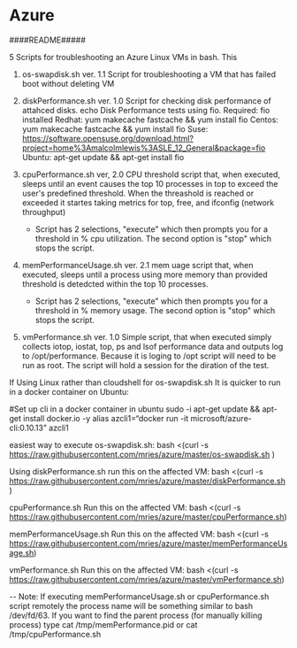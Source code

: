 # Azure 


####README#####



5 Scripts for troubleshooting an Azure Linux  VMs in bash. This 

1. os-swapdisk.sh ver. 1.1 </n>
   Script for troubleshooting a VM that has failed boot without deleting VM

2. diskPerformance.sh ver. 1.0
   Script for checking disk performance of attahced disks.
   echo Disk Performance tests using fio.
        Required: fio installed
        Redhat: yum makecache fastcache && yum install fio
        Centos: yum makecache fastcache && yum install fio
        Suse:   https://software.opensuse.org/download.html?project=home%3Amalcolmlewis%3ASLE_12_General&package=fio
        Ubuntu: apt-get update && apt-get install fio

3. cpuPerformance.sh ver, 2.0
   CPU threshold script that, when executed, sleeps until an event causes the top 10 processes in top to exceed the user's predefined threshold.
   When the threashold is reached or exceeded it startes taking metrics for top, free, and ifconfig (network throughput)
   - Script has  2 selections, "execute" which then prompts you for a threshold in % cpu  utilization. The second option is "stop" which stops the script.

4. memPerformanceUsage.sh ver. 2.1
   mem uage script that, when executed, sleeps until a process using more memory than provided threshold is detedcted within the top 10 processes.
   - Script has  2 selections, "execute" which then prompts you for a threshold in % memory usage. The second option is "stop" which stops the script.

5. vmPerformance.sh ver. 1.0
   Simple script, that when executed simply collects iotop, iostat, top, ps and lsof performance data and outputs log to /opt/performance.
   Because it is loging to /opt script will need to be run as root. The script will hold a session for the diration of the test.

If Using Linux rather than cloudshell for os-swapdisk.sh  It is quicker to run in a docker container on Ubuntu:



#Set up cli in a docker container in ubuntu
sudo -i
apt-get update && apt-get install docker.io -y
alias azcli1=“docker run -it microsoft/azure-cli:0.10.13”
azcli1

easiest way to execute os-swapdisk.sh:
bash <(curl -s  https://raw.githubusercontent.com/mries/azure/master/os-swapdisk.sh )

Using diskPerformance.sh
run this on the affected VM:
bash <(curl -s  https://raw.githubusercontent.com/mries/azure/master/diskPerformance.sh )

cpuPerformance.sh
Run this on the affected VM:
bash <(curl -s  https://raw.githubusercontent.com/mries/azure/master/cpuPerformance.sh)

memPerformanceUsage.sh
Run this on the affected VM:
bash <(curl -s  https://raw.githubusercontent.com/mries/azure/master/memPerformanceUsage.sh)

vmPerformance.sh
Run this on the affected VM:
bash <(curl -s  https://raw.githubusercontent.com/mries/azure/master/vmPerformance.sh)

-- Note: If executing memPerformanceUsage.sh or cpuPerformance.sh script remotely the process name will be something similar to  bash /dev/fd/63.  If you want to find the parent process (for manually killing process) type  cat  /tmp/memPerformance.pid or  cat  /tmp/cpuPerformance.sh
